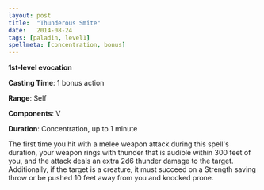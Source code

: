 ```yaml
---
layout: post
title:  "Thunderous Smite"
date:   2014-08-24
tags: [paladin, level1]
spellmeta: [concentration, bonus]
---
```


**1st-level evocation**

**Casting Time**: 1 bonus action

**Range**: Self

**Components**: V

**Duration**: Concentration, up to 1 minute

The first time you hit with a melee weapon attack during this spell's duration, your weapon rings with thunder that is audible within 300 feet of you, and the attack deals an extra 2d6 thunder damage to the target. Additionally, if the target is a creature, it must succeed on a Strength saving throw or be pushed 10 feet away from you and knocked prone.